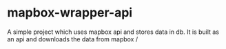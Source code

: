 # mapbox-wrapper-api
A simple project which uses mapbox api and stores data in db. It is built as an api and downloads the data from mapbox /

